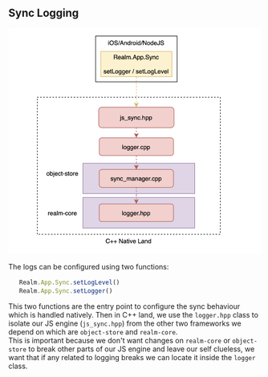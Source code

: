 ## Sync Logging

![Logger](https://raw.githubusercontent.com/realm/realm-js/08b031dc7b4b85bcbd433bd4b766e86405bd04f2/contrib/assets/sync_logging.png)

The logs can be configured using two functions: 

```js
   Realm.App.Sync.setLogLevel()
   Realm.App.Sync.setLogger()
```

This two functions are the entry point to configure the sync behaviour which is handled natively. Then in C++ land, we use the ``logger.hpp`` class to isolate our JS engine (``js_sync.hpp``) from the other two frameworks we depend on which are ``object-store`` and ``realm-core``.  
This is important because we don't want changes on ``realm-core`` or ``object-store`` to break other parts of our JS engine and leave our self clueless, we want that if any related to logging breaks we can locate it inside the ``logger`` class.
